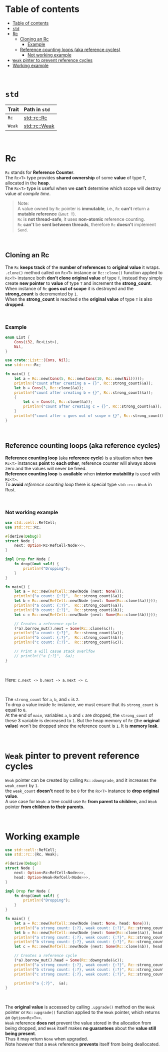 # Table of contents
- [Table of contents](#table-of-contents)
- [`std`](#std)
- [Rc](#rc)
  - [Cloning an Rc](#cloning-an-rc)
    - [Example](#example)
  - [Reference counting loops (aka reference cycles)](#reference-counting-loops-aka-reference-cycles)
    - [Not working example](#not-working-example)
- [`Weak` pinter to prevent reference cycles](#weak-pinter-to-prevent-reference-cycles)
- [Working example](#working-example)

<br>

# `std`
|Trait|Path in `std`|
|:----|:------------|
|`Rc`|[std::rc::Rc](https://doc.rust-lang.org/stable/std/rc/struct.Rc.html)|
|`Weak`|[std::rc::Weak](https://doc.rust-lang.org/stable/std/rc/struct.Weak.html)|

<br>

# Rc<T>
`Rc` stands for **Reference Counter**.<br>
The `Rc<T>` type provides **shared ownership** of some **value** of type `T`, allocated in the **heap**.<br>
The `Rc<T>` type is useful when we **can’t** determine which scope will destroy value *at compile time*.<br>

> Note:<br>
> A value owned by `Rc` pointer is **immutable**, i.e., `Rc` **can't** return a **mutable reference** (`&mut T`).<br>
> `Rc` is **not thread-safe**, it uses **non-atomic** reference counting.<br>
> `Rc` **can't** be **sent between threads**, therefore `Rc` **doesn't** implement `Send`.<br>

<br>

## Cloning an Rc<T>
The `Rc` **keeps track** of the **number of references** to **original value** it wraps.<br>
`.clone()` method called on `Rc<T>` instance or `Rc::clone()` function applied to `Rc<T>` instance both **don’t clone original value** of type `T`, instead they simply create **new pointer** to **value** of type `T` and increment the **strong_count**.<br>
When instance of `Rc` **goes out of scope** it is destroyed and the **strong_count** is decremented by `1`.<br>
When the **strong_count** is reached `0` the **original value** of type `T` is also **dropped**.<br>

<br>

### Example
```Rust
enum List {
    Cons(i32, Rc<List>),
    Nil,
}

use crate::List::{Cons, Nil};
use std::rc::Rc;

fn main() {
    let a = Rc::new(Cons(5, Rc::new(Cons(10, Rc::new(Nil)))));
    println!("count after creating a = {}", Rc::strong_count(&a));
    let b = Cons(3, Rc::clone(&a));
    println!("count after creating b = {}", Rc::strong_count(&a));
    {
        let c = Cons(4, Rc::clone(&a));
        println!("count after creating c = {}", Rc::strong_count(&a));
    }
    println!("count after c goes out of scope = {}", Rc::strong_count(&a));
}
```

<br>

## Reference counting loops (aka reference cycles)
**Reference counting loop** (aka **reference cycle**) is a situation when **two** `Rc<T>` instances **point** to **each other**, reference counter will always above zero and the values will never be freed.<br>
**Reference counting loop** is **available** when **interior mutability** is used with `Rc<T>`.<br>
To **avoid** *reference counting loop* there is special type `std::rc::Weak` in Rust.

<br>

### Not working example
```Rust
use std::cell::RefCell;
use std::rc::Rc;

#[derive(Debug)]
struct Node {
    next: Option<Rc<RefCell<Node>>>,
}

impl Drop for Node {
    fn drop(&mut self) {
        println!("Dropping");
    }
}

fn main() {
    let a = Rc::new(RefCell::new(Node {next: None}));
    println!("a count: {:?}",  Rc::strong_count(&a));
    let b = Rc::new(RefCell::new(Node {next: Some(Rc::clone(&a))}));
    println!("a count: {:?}",  Rc::strong_count(&a));
    println!("b count: {:?}",  Rc::strong_count(&b));
    let c = Rc::new(RefCell::new(Node {next: Some(Rc::clone(&b))}));

    // Creates a reference cycle
    (*a).borrow_mut().next = Some(Rc::clone(&c));
    println!("a count: {:?}",  Rc::strong_count(&a));
    println!("b count: {:?}",  Rc::strong_count(&b));
    println!("c count: {:?}",  Rc::strong_count(&c));

    // Print a will casue stack overlfow
    // println!("a {:?}",  &a);
}
```

<br>

Here: `c.next -> b.next -> a.next -> c`.<br>

<br>

The `strong_count` for `a`, `b`, and `c` is `2`.<br>
To drop a value inside `Rc` instance, we must ensure that its `strong_count` is equal to `0`.<br>
At the end of `main`, variables `a`, `b` and `c` are dropped, the `strong_count` of these 3 variable is decreased to `1`. But the heap memory of `Rc` (the **original value**) won't be dropped since the reference count is `1`. It is **memory leak**.

<br>

# `Weak` pinter to prevent reference cycles
`Weak` pointer can be created by calling `Rc::downgrade`, and it increases the `weak_count` by `1`.<br>
the `weak_count` **doesn’t** need to be `0` for the `Rc<T>` instance to **drop original value**.<br>
A use case for `Weak`: a tree could use `Rc` **from parent to children**, and `Weak` pointer **from children to their parents**.

<br>

# Working example
```Rust
use std::cell::RefCell;
use std::rc::{Rc, Weak};

#[derive(Debug)]
struct Node {
    next: Option<Rc<RefCell<Node>>>,
    head: Option<Weak<RefCell<Node>>>,
}

impl Drop for Node {
    fn drop(&mut self) {
        println!("Dropping");
    }
}

fn main() {
    let a = Rc::new(RefCell::new(Node {next: None, head: None}));
    println!("a strong count: {:?}, weak count: {:?}", Rc::strong_count(&a), Rc::weak_count(&a));
    let b = Rc::new(RefCell::new(Node {next: Some(Rc::clone(&a)), head: None}));
    println!("a strong count: {:?}, weak count: {:?}", Rc::strong_count(&a), Rc::weak_count(&a));
    println!("b strong count: {:?}, weak count: {:?}", Rc::strong_count(&b), Rc::weak_count(&b));
    let c = Rc::new(RefCell::new(Node {next: Some(Rc::clone(&b)), head: None}));

    // Creates a reference cycle
    (*a).borrow_mut().head = Some(Rc::downgrade(&c));
    println!("a strong count: {:?}, weak count: {:?}", Rc::strong_count(&a), Rc::weak_count(&a));
    println!("b strong count: {:?}, weak count: {:?}", Rc::strong_count(&b), Rc::weak_count(&b));
    println!("c strong count: {:?}, weak count: {:?}", Rc::strong_count(&c), Rc::weak_count(&c));

    println!("a {:?}",  &a);
}
```

<br>

The **original value** is accessed by calling `.upgrade()` method on the `Weak` pointer or `Rc::upgrade()` function applied to the `Weak` pointer, which returns an `Option<Rc<T>>`.<br>
`Weak` reference **does not** prevent the value stored in the allocation from being dropped, and `Weak` itself makes **no guarantees** about the **value still being present**.<br>
Thus it may return `None` when upgraded.<br>
Note however that a `Weak` reference **prevents** itself from being deallocated.